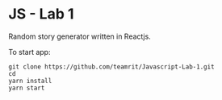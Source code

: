 # JS - Lab 1
Random story generator written in Reactjs.

To start app: 
```
git clone https://github.com/teamrit/Javascript-Lab-1.git
cd
yarn install
yarn start
```
